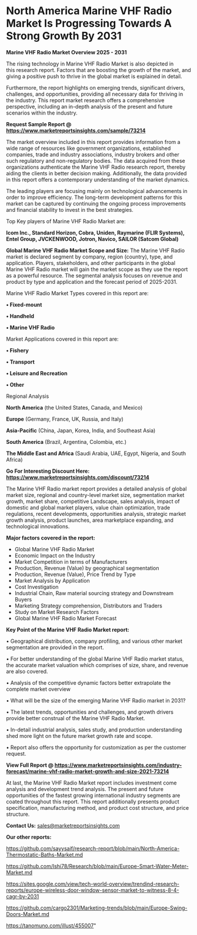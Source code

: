# North America Marine VHF Radio Market Is Progressing Towards A Strong Growth By 2031

<Strong> Marine VHF Radio Market Overview 2025 - 2031</strong>

The rising technology in Marine VHF Radio Market is also depicted in this research report. Factors that are boosting the growth of the market, and giving a positive push to thrive in the global market is explained in detail.

Furthermore, the report highlights on emerging trends, significant drivers, challenges, and opportunities, providing all necessary data for thriving in the industry. This report market research offers a comprehensive perspective, including an in-depth analysis of the present and future scenarios within the industry.

<strong>Request Sample Report @ <a href=https://www.marketreportsinsights.com/sample/73214>https://www.marketreportsinsights.com/sample/73214</a></strong>

The market overview included in this report provides information from a wide range of resources like government organizations, established companies, trade and industry associations, industry brokers and other such regulatory and non-regulatory bodies. The data acquired from these organizations authenticate the Marine VHF Radio research report, thereby aiding the clients in better decision making. Additionally, the data provided in this report offers a contemporary understanding of the market dynamics.

The leading players are focusing mainly on technological advancements in order to improve efficiency. The long-term development patterns for this market can be captured by continuing the ongoing process improvements and financial stability to invest in the best strategies.

Top Key players of Marine VHF Radio Market are:

<strong>Icom Inc., Standard Horizon, Cobra, Uniden, Raymarine (FLIR Systems), Entel Group, JVCKENWOOD, Jotron, Navico, SAILOR (Satcom Global)</strong>

<strong><b>Global Marine VHF Radio Market Scope and Size:</b></strong>
The Marine VHF Radio market is declared segment by company, region (country), type, and application. Players, stakeholders, and other participants in the global Marine VHF Radio market will gain the market scope as they use the report as a powerful resource. The segmental analysis focuses on revenue and product by type and application and the forecast period of 2025-2031.

Marine VHF Radio Market Types covered in this report are:

<strong>• Fixed-mount

• Handheld

• Marine VHF Radio</strong>

Market Applications covered in this report are:

<strong>• Fishery

• Transport

• Leisure and Recreation

• Other</strong> 

Regional Analysis

<strong>North America</strong> (the United States, Canada, and Mexico)

<strong>Europe</strong> (Germany, France, UK, Russia, and Italy)

<strong>Asia-Pacific</strong> (China, Japan, Korea, India, and Southeast Asia)

<strong>South America</strong> (Brazil, Argentina, Colombia, etc.)

<strong>The Middle East and Africa</strong> (Saudi Arabia, UAE, Egypt, Nigeria, and South Africa)

<strong>Go For Interesting Discount Here: <a href=https://www.marketreportsinsights.com/discount/73214>https://www.marketreportsinsights.com/discount/73214</a></strong>

The Marine VHF Radio market report provides a detailed analysis of global market size, regional and country-level market size, segmentation market growth, market share, competitive Landscape, sales analysis, impact of domestic and global market players, value chain optimization, trade regulations, recent developments, opportunities analysis, strategic market growth analysis, product launches, area marketplace expanding, and technological innovations.

<strong><b>Major factors covered in the report:</b></strong>
<ul>
  <li>Global Marine VHF Radio Market </li>
  <li>Economic Impact on the Industry</li>
  <li>Market Competition in terms of Manufacturers</li>
  <li>Production, Revenue (Value) by geographical segmentation</li>
  <li>Production, Revenue (Value), Price Trend by Type</li>
  <li>Market Analysis by Application</li>
  <li>Cost Investigation</li>
  <li>Industrial Chain, Raw material sourcing strategy and Downstream Buyers</li>
  <li>Marketing Strategy comprehension, Distributors and Traders</li>
  <li>Study on Market Research Factors</li>
  <li>Global Marine VHF Radio Market Forecast</li>
</ul>

<strong><b>Key Point of the Marine VHF Radio Market report:</b></strong>

• Geographical distribution, company profiling, and various other market segmentation are provided in the report.

• For better understanding of the global Marine VHF Radio market status, the accurate market valuation which comprises of size, share, and revenue are also covered.

• Analysis of the competitive dynamic factors better extrapolate the complete market overview

• What will be the size of the emerging Marine VHF Radio market in 2031?

• The latest trends, opportunities and challenges, and growth drivers provide better construal of the Marine VHF Radio Market.

• In-detail industrial analysis, sales study, and production understanding shed more light on the future market growth rate and scope.

• Report also offers the opportunity for customization as per the customer request.

<strong><b>View Full Report @ <a href=https://www.marketreportsinsights.com/industry-forecast/marine-vhf-radio-market-growth-and-size-2021-73214>https://www.marketreportsinsights.com/industry-forecast/marine-vhf-radio-market-growth-and-size-2021-73214</a></b></strong>


At last, the Marine VHF Radio Market report includes investment come analysis and development trend analysis. The present and future opportunities of the fastest growing international industry segments are coated throughout this report. This report additionally presents product specification, manufacturing method, and product cost structure, and price structure.

<strong>Contact Us:</strong>
sales@marketreportsinsights.com

<strong>Our other reports:</strong>

<a href=https://github.com/sayysaif/research-report/blob/main/North-America-Thermostatic-Baths-Market.md>https://github.com/sayysaif/research-report/blob/main/North-America-Thermostatic-Baths-Market.md</a>

<a href=https://github.com/Ishi78/Research/blob/main/Europe-Smart-Water-Meter-Market.md>https://github.com/Ishi78/Research/blob/main/Europe-Smart-Water-Meter-Market.md</a>

<a href=https://sites.google.com/view/tech-world-overview/trendind-research-reports/europe-wireless-door-window-sensor-market-to-witness-8-4-cagr-by-2031>https://sites.google.com/view/tech-world-overview/trendind-research-reports/europe-wireless-door-window-sensor-market-to-witness-8-4-cagr-by-2031</a>

<a href=https://github.com/cargo2301/Marketing-trends/blob/main/Europe-Swing-Doors-Market.md>https://github.com/cargo2301/Marketing-trends/blob/main/Europe-Swing-Doors-Market.md</a>

<a href=https://tanomuno.com/illust/455007>https://tanomuno.com/illust/455007</a>"
